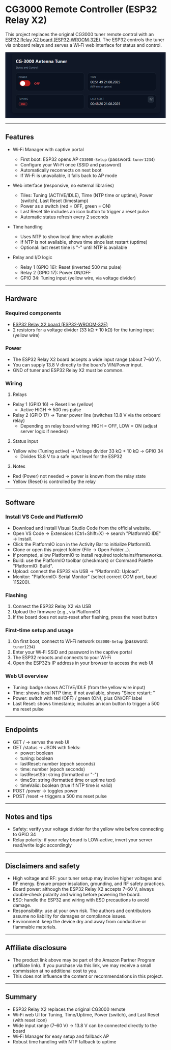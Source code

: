 # CG3000 Remote Controller (ESP32 Relay X2)

This project replaces the original CG3000 tuner remote control with an [ESP32 Relay X2 board (ESP32‑WROOM‑32E)](https://www.amazon.de/dp/B0B97L9446?&tag=amazon313-21).
The ESP32 controls the tuner via onboard relays and serves a Wi‑Fi web interface for status and control.

![Web UI Screenshot](images/image.png)

---

## Features

- Wi‑Fi Manager with captive portal
  - First boot: ESP32 opens AP `CG3000-Setup` (password: `tuner1234`)
  - Configure your Wi‑Fi once (SSID and password)
  - Automatically reconnects on next boot
  - If Wi‑Fi is unavailable, it falls back to AP mode

- Web interface (responsive, no external libraries)
  - Tiles: Tuning (ACTIVE/IDLE), Time (NTP time or uptime), Power (switch), Last Reset (timestamp)
  - Power as a switch (red = OFF, green = ON)
  - Last Reset tile includes an icon button to trigger a reset pulse
  - Automatic status refresh every 2 seconds

- Time handling
  - Uses NTP to show local time when available
  - If NTP is not available, shows time since last restart (uptime)
  - Optional: last reset time is "-" until NTP is available

- Relay and I/O logic
  - Relay 1 (GPIO 16): Reset (inverted 500 ms pulse)
  - Relay 2 (GPIO 17): Power ON/OFF
  - GPIO 34: Tuning input (yellow wire, via voltage divider)

---

## Hardware

### Required components

- [ESP32 Relay X2 board (ESP32‑WROOM‑32E)](https://www.amazon.de/dp/B0B97L9446?&tag=amazon313-21)
- 2 resistors for a voltage divider (33 kΩ + 10 kΩ) for the tuning input (yellow wire)

### Power

- The ESP32 Relay X2 board accepts a wide input range (about 7–60 V).
- You can supply 13.8 V directly to the board’s VIN/Power input.
- GND of tuner and ESP32 Relay X2 must be common.

### Wiring

1. Relays

- Relay 1 (GPIO 16) → Reset line (yellow)
  - Active HIGH → 500 ms pulse
- Relay 2 (GPIO 17) → Tuner power line (switches 13.8 V via the onboard relay)
  - Depending on relay board wiring: HIGH = OFF, LOW = ON (adjust server logic if needed)

2. Status input

- Yellow wire (Tuning active) → Voltage divider 33 kΩ + 10 kΩ → GPIO 34
  - Divides 13.8 V to a safe input level for the ESP32

3. Notes

- Red (Power) not needed → power is known from the relay state
- Yellow (Reset) is controlled by the relay

---

## Software

### Install VS Code and PlatformIO

- Download and install Visual Studio Code from the official website.
- Open VS Code → Extensions (Ctrl+Shift+X) → search "PlatformIO IDE" → Install.
- Click the PlatformIO icon in the Activity Bar to initialize PlatformIO.
- Clone or open this project folder (File → Open Folder…).
- If prompted, allow PlatformIO to install required toolchains/frameworks.
- Build: use the PlatformIO toolbar (checkmark) or Command Palette "PlatformIO: Build".
- Upload: connect the ESP32 via USB → "PlatformIO: Upload".
- Monitor: "PlatformIO: Serial Monitor" (select correct COM port, baud 115200).

### Flashing

1. Connect the ESP32 Relay X2 via USB
2. Upload the firmware (e.g., via PlatformIO)
3. If the board does not auto‑reset after flashing, press the reset button

### First‑time setup and usage

1. On first boot, connect to Wi‑Fi network `CG3000-Setup` (password: `tuner1234`)
2. Enter your Wi‑Fi SSID and password in the captive portal
3. The ESP32 reboots and connects to your Wi‑Fi
4. Open the ESP32’s IP address in your browser to access the web UI

### Web UI overview

- Tuning: badge shows ACTIVE/IDLE (from the yellow wire input)
- Time: shows local NTP time; if not available, shows "Since restart: <uptime>"
- Power: switch with red (OFF) / green (ON), plus ON/OFF label
- Last Reset: shows timestamp; includes an icon button to trigger a 500 ms reset pulse

---

## Endpoints

- GET / → serves the web UI
- GET /status → JSON with fields:
  - power: boolean
  - tuning: boolean
  - lastReset: number (epoch seconds)
  - time: number (epoch seconds)
  - lastResetStr: string (formatted or "-")
  - timeStr: string (formatted time or uptime text)
  - timeValid: boolean (true if NTP time is valid)
- POST /power → toggles power
- POST /reset → triggers a 500 ms reset pulse

---

## Notes and tips

- Safety: verify your voltage divider for the yellow wire before connecting to GPIO 34
- Relay polarity: if your relay board is LOW‑active, invert your server read/write logic accordingly

---

## Disclaimers and safety

- High voltage and RF: your tuner setup may involve higher voltages and RF energy. Ensure proper insulation, grounding, and RF safety practices.
- Board power: although the ESP32 Relay X2 accepts 7–60 V, always double‑check polarity and wiring before powering the board.
- ESD: handle the ESP32 and wiring with ESD precautions to avoid damage.
- Responsibility: use at your own risk. The authors and contributors assume no liability for damages or compliance issues.
- Environment: keep the device dry and away from conductive or flammable materials.

---

## Affiliate disclosure

- The product link above may be part of the Amazon Partner Program (affiliate link). If you purchase via this link, we may receive a small commission at no additional cost to you.
- This does not influence the content or recommendations in this project.

---

## Summary

- ESP32 Relay X2 replaces the original CG3000 remote
- Wi‑Fi web UI for Tuning, Time/Uptime, Power (switch), and Last Reset (with reset icon)
- Wide input range (7–60 V) → 13.8 V can be connected directly to the board
- Wi‑Fi Manager for easy setup and fallback AP
- Robust time handling with NTP fallback to uptime
